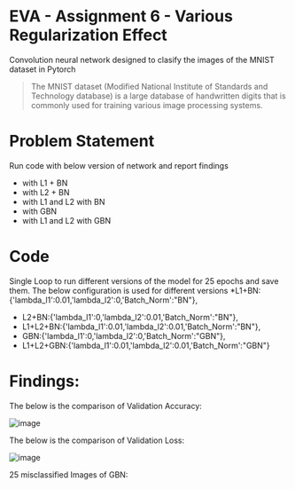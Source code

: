 # EVA - Assignment 6 - Various Regularization Effect

Convolution neural network designed to clasify the images of the MNIST dataset in Pytorch

> The MNIST dataset (Modified National Institute of Standards and Technology database) is a large database of handwritten digits that is commonly used for training various image processing systems.

# Problem Statement
Run code with below version of network and report findings
* with L1 + BN
* with L2 + BN
* with L1 and L2 with BN
* with GBN
* with L1 and L2 with GBN

# Code
 Single Loop to run different versions of the model for 25 epochs and save them.
 The below configuration is used for different versions
*L1+BN:{'lambda_l1':0.01,'lambda_l2':0,'Batch_Norm':"BN"},
* L2+BN:{'lambda_l1':0,'lambda_l2':0.01,'Batch_Norm':"BN"},
* L1+L2+BN:{'lambda_l1':0.01,'lambda_l2':0.01,'Batch_Norm':"BN"},
* GBN:{'lambda_l1':0,'lambda_l2':0,'Batch_Norm':"GBN"},
* L1+L2+GBN:{'lambda_l1':0.01,'lambda_l2':0.01,'Batch_Norm':"GBN"}

# Findings:

The below is the comparison of Validation Accuracy:

![image](https://user-images.githubusercontent.com/48342398/91642910-bf880d00-ea4c-11ea-8a3d-05c611100275.png)


The below is the comparison of Validation Loss:

![image](https://user-images.githubusercontent.com/48342398/91642942-ef371500-ea4c-11ea-8ec3-7d2d08ffcf2b.png)

25 misclassified Images of GBN:


